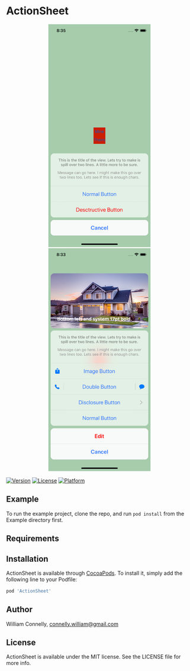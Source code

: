 # ActionSheet

<p align="center">
<img src ="Screenshots/Screenshot1.png" height="600px;" />
<img src ="Screenshots/Screenshot2.png" height="600px;" />
</p>

<p align="center">

[![Version](https://img.shields.io/cocoapods/v/ActionSheet.svg?style=flat)](https://cocoapods.org/pods/ActionSheet)
[![License](https://img.shields.io/cocoapods/l/ActionSheet.svg?style=flat)](https://cocoapods.org/pods/ActionSheet)
[![Platform](https://img.shields.io/cocoapods/p/ActionSheet.svg?style=flat)](https://cocoapods.org/pods/ActionSheet)

</p>

## Example

To run the example project, clone the repo, and run `pod install` from the Example directory first.

## Requirements

## Installation

ActionSheet is available through [CocoaPods](https://cocoapods.org). To install
it, simply add the following line to your Podfile:

```ruby
pod 'ActionSheet'
```

## Author

William Connelly, connelly.william@gmail.com

## License

ActionSheet is available under the MIT license. See the LICENSE file for more info.

